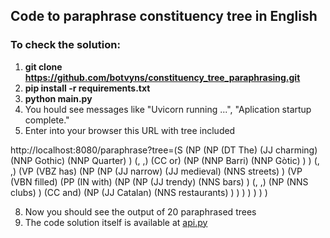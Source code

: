 ## Code to paraphrase constituency tree in English

### To check the solution:
1. **git clone https://github.com/botvyns/constituency_tree_paraphrasing.git**
2. **pip install -r requirements.txt**
3. **python main.py**
4. You hould see messages like "Uvicorn running ...", "Aplication startup complete."
5. Enter into your browser this URL with tree included


http://localhost:8080/paraphrase?tree=(S (NP (NP (DT The) (JJ charming) (NNP Gothic) (NNP Quarter) ) (, ,) (CC or) (NP (NNP Barri) (NNP Gòtic) ) ) (, ,) (VP (VBZ has) (NP (NP (JJ narrow) (JJ medieval) (NNS streets) ) (VP (VBN filled) (PP (IN with) (NP (NP (JJ trendy) (NNS bars) ) (, ,) (NP (NNS clubs) ) (CC and) (NP (JJ Catalan) (NNS restaurants) ) ) ) ) ) ) )


8. Now you should see the output of 20 paraphrased trees
9. The code solution itself is available at [api.py](https://github.com/botvyns/constituency_tree_paraphrasing/blob/master/app/api.py)
